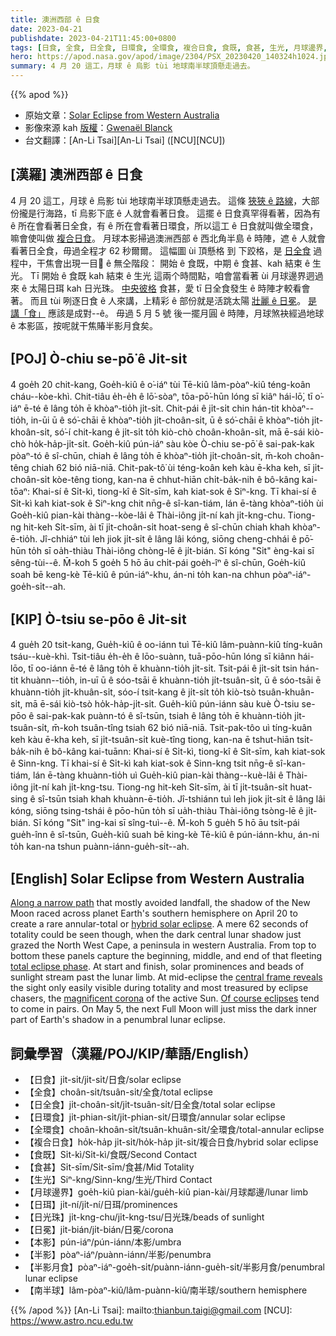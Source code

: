 ```yaml
---
title: 澳洲西部 ê 日食
date: 2023-04-21
publishdate: 2023-04-21T11:45:00+0800
tags: [日食, 全食, 日全食, 日環食, 全環食, 複合日食, 食既, 食甚, 生光, 月球邊界, 日珥, 日光珠, 日冕, 本影, 半影, 半影月食, 南半球]
hero: https://apod.nasa.gov/apod/image/2304/PSX_20230420_140324h1024.jpg
summary: 4 月 20 這工，月球 ê 烏影 tùi 地球南半球頂懸走過去。
---
```


{{% apod %}}

- 原始文章：[Solar Eclipse from Western Australia](https://apod.nasa.gov/apod/ap230421.html)
- 影像來源 kah [版權][copyright]：[Gwenaël Blanck](https://www.instagram.com/gwen.blanck/)
- 台文翻譯：[An-Li Tsai][An-Li Tsai] ([NCU][NCU])

## [漢羅] 澳洲西部 ê 日食
4 月 20 這工，月球 ê 烏影 tùi 地球南半球頂懸走過去。
這條 [狹狹 ê 路線][Along a narrow path]，大部份攏是行海路，tī 烏影下底 ê 人就會看著日食。
這擺 ê 日食真罕得看著，因為有 ê 所在會看著日全食，有 ê 所在會看著日環食，所以這工 ê 日食就叫做全環食，嘛會使叫做 [複合日食][hybrid solar eclipse]。
月球本影掃過澳洲西部 ê 西北角半島 ê 時陣，遮 ê 人就會看著日全食，毋過全程才 62 秒爾爾。
這幅圖 ùi 頂懸格 到 下跤格，是 [日全食][total eclipse phase] 過程中，干焦會出現一目𥍉 ê 無仝階段：
開始 ê 食既，中期 ê 食甚、kah 結束 ê 生光。
Tī 開始 ê 食既 kah 結束 ê 生光 這兩个時間點，咱會當看著 ùi 月球邊界迵過來 ê 太陽日珥 kah 日光珠。
[中央彼格][central frame reveals] 食甚，愛 tī 日全食發生 ê 時陣才較看會著。
而且 tùi 咧逐日食 ê 人來講，上精彩 ê 部份就是活跳太陽 [壯麗 ê 日冕][magnificent corona]。
[是講「食」][Of course eclipses] 應該是成對--ê。
毋過 5 月 5 號 後一擺月圓 ê 時陣，月球煞袂經過地球 ê 本影區，按呢就干焦賰半影月食矣。

## [POJ] Ò-chiu se-pō͘ ê Ji̍t-si̍t
4 goe̍h 20 chit-kang, Goe̍h-kiû ê o͘-iáⁿ tùi Tē-kiû lâm-pòaⁿ-kiû téng-koân cháu--kòe-khì.
Chit-tiâu e̍h-e̍h ê lō͘-sòaⁿ, tōa-pō͘-hūn lóng sī kiâⁿ hái-lō͘, tī o͘-iáⁿ ē-té ê lâng to̍h ē khòaⁿ-tio̍h ji̍t-si̍t.
Chit-pái ê ji̍t-si̍t chin hán-tit khòaⁿ--tio̍h, in-ūi ū ê só͘-chāi ē khòaⁿ-tio̍h ji̍t-choân-si̍t, ū ê só͘-chāi ē khòaⁿ-tio̍h ji̍t-khoân-si̍t, só͘-í chit-kang  ê ji̍t-si̍t to̍h kiò-chò choân-khoân-si̍t, mā ē-sái kiò-chò ho̍k-ha̍p-ji̍t-si̍t.
Goe̍h-kiû pún-iáⁿ sàu kòe Ò-chiu se-pō͘ ê sai-pak-kak pòaⁿ-tó ê sî-chūn, chiah ê lâng to̍h ē khòaⁿ-tio̍h ji̍t-choân-si̍t, m̄-koh choân-têng chiah 62 bió niā-niā.
Chit-pak-tô͘ ùi téng-koân keh kàu ē-kha keh, sī ji̍t-choân-si̍t kòe-têng tiong, kan-na ē chhut-hiān chi̍t-ba̍k-nih ê bô-kâng kai-tōaⁿ:
Khai-sí ê Si̍t-kì, tiong-kî ê Si̍t-sīm, kah kiat-sok ê Siⁿ-kng.
Tī khai-sí ê Si̍t-kì kah kiat-sok ê Siⁿ-kng chit nn̄g-ê sî-kan-tiám, lán ē-tàng khòaⁿ-tio̍h ùi Goe̍h-kiû pian-kài thàng--kòe-lâi ê Thài-iông ji̍t-ní kah ji̍t-kng-chu.
Tiong-ng hit-keh Si̍t-sīm, ài tī ji̍t-choân-si̍t hoat-seng ê sî-chūn chiah khah khòaⁿ-ē-tio̍h.
Jî-chhiáⁿ tùi leh jiok ji̍t-si̍t ê lâng lâi kóng, siōng cheng-chhái ê pō͘-hūn to̍h sī oa̍h-thiàu Thài-iông chòng-lē ê ji̍t-bián.
Sī kóng "Si̍t" èng-kai sī sêng-tùi--ê.
M̄-koh 5 goe̍h 5 hō āu chi̍t-pái goe̍h-îⁿ ê sî-chūn, Goe̍h-kiû soah bē keng-kè Tē-kiû ê pún-iáⁿ-khu, án-ni to̍h kan-na chhun pòaⁿ-iáⁿ-goe̍h-si̍t--ah.

## [KIP] Ò-tsiu se-pōo ê Ji̍t-si̍t
4 gue̍h 20 tsit-kang, Gue̍h-kiû ê oo-iánn tuì Tē-kiû lâm-puànn-kiû tíng-kuân tsáu--kuè-khì.
Tsit-tiâu e̍h-e̍h ê lōo-suànn, tuā-pōo-hūn lóng sī kiânn hái-lōo, tī oo-iánn ē-té ê lâng to̍h ē khuànn-tio̍h ji̍t-si̍t.
Tsit-pái ê ji̍t-si̍t tsin hán-tit khuànn--tio̍h, in-uī ū ê sóo-tsāi ē khuànn-tio̍h ji̍t-tsuân-si̍t, ū ê sóo-tsāi ē khuànn-tio̍h ji̍t-khuân-si̍t, sóo-í tsit-kang  ê ji̍t-si̍t to̍h kiò-tsò tsuân-khuân-si̍t, mā ē-sái kiò-tsò ho̍k-ha̍p-ji̍t-si̍t.
Gue̍h-kiû pún-iánn sàu kuè Ò-tsiu se-pōo ê sai-pak-kak puànn-tó ê sî-tsūn, tsiah ê lâng to̍h ē khuànn-tio̍h ji̍t-tsuân-si̍t, m̄-koh tsuân-tîng tsiah 62 bió niā-niā.
Tsit-pak-tôo uì tíng-kuân keh kàu ē-kha keh, sī ji̍t-tsuân-si̍t kuè-tîng tiong, kan-na ē tshut-hiān tsi̍t-ba̍k-nih ê bô-kâng kai-tuānn:
Khai-sí ê Si̍t-kì, tiong-kî ê Si̍t-sīm, kah kiat-sok ê Sinn-kng.
Tī khai-sí ê Si̍t-kì kah kiat-sok ê Sinn-kng tsit nn̄g-ê sî-kan-tiám, lán ē-tàng khuànn-tio̍h uì Gue̍h-kiû pian-kài thàng--kuè-lâi ê Thài-iông ji̍t-ní kah ji̍t-kng-tsu.
Tiong-ng hit-keh Si̍t-sīm, ài tī ji̍t-tsuân-si̍t huat-sing ê sî-tsūn tsiah khah khuànn-ē-tio̍h.
Jî-tshiánn tuì leh jiok ji̍t-si̍t ê lâng lâi kóng, siōng tsing-tshái ê pōo-hūn to̍h sī ua̍h-thiàu Thài-iông tsòng-lē ê ji̍t-bián.
Sī kóng "Si̍t" ìng-kai sī sîng-tuì--ê.
M̄-koh 5 gue̍h 5 hō āu tsi̍t-pái gue̍h-înn ê sî-tsūn, Gue̍h-kiû suah bē king-kè Tē-kiû ê pún-iánn-khu, án-ni to̍h kan-na tshun puànn-iánn-gue̍h-si̍t--ah.

## [English] Solar Eclipse from Western Australia
[Along a narrow path][Along a narrow path] that mostly avoided landfall, the shadow of the New Moon raced across planet Earth's southern hemisphere on April 20 to create a rare annular-total or [hybrid solar eclipse][hybrid solar eclipse].
A mere 62 seconds of totality could be seen though, when the dark central lunar shadow just grazed the North West Cape, a peninsula in western Australia.
From top to bottom these panels capture the beginning, middle, and end of that fleeting [total eclipse phase][total eclipse phase].
At start and finish, solar prominences and beads of sunlight stream past the lunar limb.
At mid-eclipse the [central frame reveals][central frame reveals] the sight only easily visible during totality and most treasured by eclipse chasers, the [magnificent corona][magnificent corona] of the active Sun.
[Of course eclipses][Of course eclipses] tend to come in pairs.
On May 5, the next Full Moon will just miss the dark inner part of Earth's shadow in a penumbral lunar eclipse.

## 詞彙學習（漢羅/POJ/KIP/華語/English）
- 【日食】ji̍t-si̍t/ji̍t-si̍t/日食/solar eclipse
- 【全食】choân-si̍t/tsuân-si̍t/全食/total eclipse
- 【日全食】ji̍t-choân-si̍t/ji̍t-tsuân-si̍t/日全食/total solar eclipse
- 【日環食】ji̍t-phian-si̍t/ji̍t-phian-si̍t/日環食/annular solar eclipse
- 【全環食】choân-khoân-si̍t/tsuân-khuân-si̍t/全環食/total-annular eclipse
- 【複合日食】ho̍k-ha̍p ji̍t-si̍t/ho̍k-ha̍p ji̍t-si̍t/複合日食/hybrid solar eclipse
- 【食既】Si̍t-kì/Si̍t-kì/食既/Second Contact
- 【食甚】Si̍t-sīm/Si̍t-sīm/食甚/Mid Totality
- 【生光】Siⁿ-kng/Sinn-kng/生光/Third Contact
- 【月球邊界】goe̍h-kiû pian-kài/gue̍h-kiû pian-kài/月球鄰邊/lunar limb
- 【日珥】ji̍t-ní/ji̍t-ní/日珥/prominences
- 【日光珠】ji̍t-kng-chu/ji̍t-kng-tsu/日光珠/beads of sunlight
- 【日冕】ji̍t-bián/ji̍t-bián/日冕/corona
- 【本影】pún-iáⁿ/pún-iánn/本影/umbra
- 【半影】pòaⁿ-iáⁿ/puànn-iánn/半影/penumbra
- 【半影月食】pòaⁿ-iáⁿ-goe̍h-si̍t/puànn-iánn-gue̍h-si̍t/半影月食/penumbral lunar eclipse
- 【南半球】lâm-pòaⁿ-kiû/lâm-puànn-kiû/南半球/southern hemisphere

{{% /apod %}}
[An-Li Tsai]: mailto:thianbun.taigi@gmail.com
[NCU]: https://www.astro.ncu.edu.tw

[copyright]: https://apod.nasa.gov/apod/fap/lib/about_apod.html#srapply
[License]: https://creativecommons.org/licenses/by/2.0/

[Along a narrow path]:https://earthsky.org/astronomy-essentials/hybrid-solar-eclipse-april-20-2023/
[hybrid solar eclipse]:https://apod.nasa.gov/apod/ap131103.html
[total eclipse phase]:https://eclipse.gsfc.nasa.gov/solar.html
[central frame reveals]:https://www.instagram.com/p/CrP79nCsfGi/
[magnificent corona]:https://apod.nasa.gov/apod/ap190701.html
[Of course eclipses]:https://apod.nasa.gov/apod/ap210612.html


